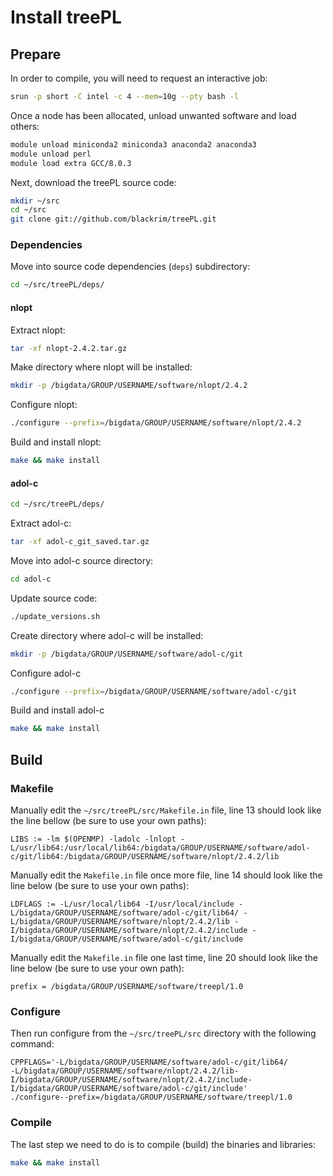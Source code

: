# Install treePL

## Prepare
In order to compile, you will need to request an interactive job:

```bash
srun -p short -C intel -c 4 --mem=10g --pty bash -l
```

Once a node has been allocated, unload unwanted software and load others:

```bash
module unload miniconda2 miniconda3 anaconda2 anaconda3
module unload perl
module load extra GCC/8.0.3
```

Next, download the treePL source code:

```bash
mkdir ~/src
cd ~/src
git clone git://github.com/blackrim/treePL.git
```

### Dependencies

Move into source code dependencies (`deps`) subdirectory:

```bash
cd ~/src/treePL/deps/
```

#### nlopt

Extract nlopt:

```bash
tar -xf nlopt-2.4.2.tar.gz
```

Make directory where nlopt will be installed:

```bash
mkdir -p /bigdata/GROUP/USERNAME/software/nlopt/2.4.2
```

Configure nlopt:

```bash
./configure --prefix=/bigdata/GROUP/USERNAME/software/nlopt/2.4.2
```

Build and install nlopt:

```bash
make && make install
```

#### adol-c

```bash
cd ~/src/treePL/deps/
```

Extract adol-c:

```bash
tar -xf adol-c_git_saved.tar.gz
```

Move into adol-c source directory:

```bash
cd adol-c
```

Update source code:

```bash
./update_versions.sh
```

Create directory where adol-c will be installed:

```bash
mkdir -p /bigdata/GROUP/USERNAME/software/adol-c/git
```

Configure adol-c

```bash
./configure --prefix=/bigdata/GROUP/USERNAME/software/adol-c/git
```

Build and install adol-c

```bash
make && make install
```

## Build

### Makefile

Manually edit the `~/src/treePL/src/Makefile.in` file, line 13 should look like the line bellow (be sure to use your own paths):

```
LIBS := -lm $(OPENMP) -ladolc -lnlopt -L/usr/lib64:/usr/local/lib64:/bigdata/GROUP/USERNAME/software/adol-c/git/lib64:/bigdata/GROUP/USERNAME/software/nlopt/2.4.2/lib
```

Manually edit the `Makefile.in` file once more file, line 14 should look like the line below (be sure to use your own paths):

```
LDFLAGS := -L/usr/local/lib64 -I/usr/local/include -L/bigdata/GROUP/USERNAME/software/adol-c/git/lib64/ -L/bigdata/GROUP/USERNAME/software/nlopt/2.4.2/lib -I/bigdata/GROUP/USERNAME/software/nlopt/2.4.2/include -I/bigdata/GROUP/USERNAME/software/adol-c/git/include
```

Manually edit the `Makefile.in` file one last time, line 20 should look like the line below (be sure to use your own path):

```
prefix = /bigdata/GROUP/USERNAME/software/treepl/1.0
```

### Configure

Then run configure from the `~/src/treePL/src` directory with the following command:

```
CPPFLAGS='-L/bigdata/GROUP/USERNAME/software/adol-c/git/lib64/
-L/bigdata/GROUP/USERNAME/software/nlopt/2.4.2/lib-I/bigdata/GROUP/USERNAME/software/nlopt/2.4.2/include-I/bigdata/GROUP/USERNAME/software/adol-c/git/include'
./configure--prefix=/bigdata/GROUP/USERNAME/software/treepl/1.0
```

### Compile

The last step we need to do is to compile (build) the binaries and libraries:

```bash
make && make install
```
